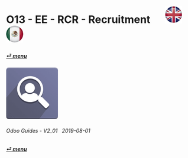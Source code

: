 # O13 - EE - RCR - Recruitment &nbsp;&nbsp;&nbsp;&nbsp; [![en-uk](/doc/img/en-uk_flag_button_small.png)](/en-uk/o13/ee/rcr/en-uk-o13-ee-rcr-recruitment-guides.md) [ ![es-mx](/doc/img/es-mx_flag_button_small.png)](/es-mx/o13/ee/rcr/es-mx-o13-ee-rcr-recruitment-guides.md)
#### [_&#x23CE; menu_](/en-uk/o13/ee/en-uk-o13-ee-guides-menu.md "Back to EE menu")  
### ![rcr](/doc/img/hr_recruitment.png)
	
###### Odoo Guides - V2_01 &nbsp; 2019-08-01  
**[_&#x23CE; menu_](/en-uk/o13/ee/en-uk-o13-ee-guides-menu.md)**  
